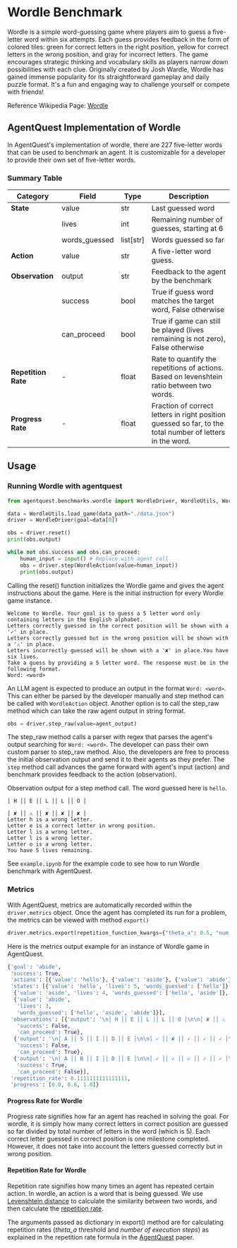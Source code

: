 # Wordle Benchmark

Wordle is a simple word-guessing game where players aim to guess a five-letter word within six attempts. Each guess provides feedback in the form of colored tiles: green for correct letters in the right position, yellow for correct letters in the wrong position, and gray for incorrect letters. The game encourages strategic thinking and vocabulary skills as players narrow down possibilities with each clue. Originally created by Josh Wardle, Wordle has gained immense popularity for its straightforward gameplay and daily puzzle format. It's a fun and engaging way to challenge yourself or compete with friends!

Reference Wikipedia Page: [Wordle](https://en.wikipedia.org/wiki/Wordle)

## AgentQuest Implementation of Wordle

In AgentQuest's implementation of wordle, there are 227 five-letter words that can be used to benchmark an agent. It is customizable for a developer to provide their own set of five-letter words.

### Summary Table

| **Category**        | **Field**     | **Type**  | **Description**                                                                                           |
| ------------------- | ------------- | --------- | --------------------------------------------------------------------------------------------------------- |
| **State**           | value         | str       | Last guessed word                                                                                         |
|                     | lives         | int       | Remaining number of guesses, starting at 6                                                                |
|                     | words_guessed | list[str] | Words guessed so far                                                                                      |
| **Action**          | value         | str       | A five-letter word guess.                                                                                 |
| **Observation**     | output        | str       | Feedback to the agent by the benchmark                                                                    |
|                     | success       | bool      | True if guess word matches the target word, False otherwise                                               |
|                     | can_proceed   | bool      | True if game can still be played (lives remaining is not zero), False otherwise                           |
| **Repetition Rate** | -             | float     | Rate to quantify the repetitions of actions. Based on levenshtein ratio between two words.                |
| **Progress Rate**   | -             | float     | Fraction of correct letters in right position guessed so far, to the total number of letters in the word. |

## Usage

### Running Wordle with agentquest

```python
from agentquest.benchmarks.wordle import WordleDriver, WordleUtils, WordleAction

data = WordleUtils.load_game(data_path="./data.json")
driver = WordleDriver(goal=data[0])

obs = driver.reset()
print(obs.output)

while not obs.success and obs.can_proceed:
    human_input = input() # Replace with agent call
    obs = driver.step(WordleAction(value=human_input))
    print(obs.output)
```

Calling the reset() function initializes the Wordle game and gives the agent instructions about the game. Here is the initial instruction for every Wordle game instance.

```
Welcome to Wordle. Your goal is to guess a 5 letter word only containing letters in the English alphabet.
Letters correctly guessed in the correct position will be shown with a '✓' in place.
Letters correctly guessed but in the wrong position will be shown with a '⚠' in place.
Letters incorrectly guessed will be shown with a '✘' in place.You have six lives.
Take a guess by providing a 5 letter word. The response must be in the following format.
Word: <word>
```

An LLM agent is expected to produce an output in the format `Word: <word>`. This can either be parsed by the developer manually and step method can be called with `WordleAction` object. Another option is to call the step_raw method which can take the raw agent output in string format.

```python
obs = driver.step_raw(value=agent_output)
```

The step_raw method calls a parser with regex that parses the agent's output searching for `Word: <word>`. The developer can pass their own custom parser to step_raw method. Also, the developers are free to process the initial observation output and send it to their agents as they prefer.
The `step` method call advances the game forward with agent's input (action) and benchmark provides feedback to the action (observation).

Observation output for a step method call. The word guessed here is `hello`.

```
│ H ││ E ││ L ││ L ││ O │

│ ✘ ││ ⚠ ││ ✘ ││ ✘ ││ ✘ │
Letter h is a wrong letter.
Letter e is a correct letter in wrong position.
Letter l is a wrong letter.
Letter l is a wrong letter.
Letter o is a wrong letter.
You have 5 lives remaining.
```

See `example.ipynb` for the example code to see how to run Wordle benchmark with AgentQuest.

### Metrics

With AgentQuest, metrics are automatically recorded within the `driver.metrics` object. Once the agent has completed its run for a problem, the metrics can be viewed with method `export()`

```python
driver.metrics.export(repetition_function_kwargs={"theta_a": 0.5, "num_execution_steps": 10})
```

Here is the metrics output example for an instance of Wordle game in AgentQuest.

```python
{'goal': 'abide',
 'success': True,
 'actions': [{'value': 'hello'}, {'value': 'aside'}, {'value': 'abide'}],
 'states': [{'value': 'hello', 'lives': 5, 'words_guessed': ['hello']},
  {'value': 'aside', 'lives': 4, 'words_guessed': ['hello', 'aside']},
  {'value': 'abide',
   'lives': 3,
   'words_guessed': ['hello', 'aside', 'abide']}],
 'observations': [{'output': '\n│ H ││ E ││ L ││ L ││ O │\n\n│ ✘ ││ ⚠ ││ ✘ ││ ✘ ││ ✘ │\nLetter h is a wrong letter.\nLetter e is a correct letter in wrong position.\nLetter l is a wrong letter.\nLetter l is a wrong letter.\nLetter o is a wrong letter.\nYou have 5 lives remaining. \n',
   'success': False,
   'can_proceed': True},
  {'output': '\n│ A ││ S ││ I ││ D ││ E │\n\n│ ✓ ││ ✘ ││ ✓ ││ ✓ ││ ✓ │\nLetter a is a correct letter in right position.\nLetter s is a wrong letter.\nLetter i is a correct letter in right position.\nLetter d is a correct letter in right position.\nLetter e is a correct letter in right position.\nYou have 4 lives remaining. \n',
   'success': False,
   'can_proceed': True},
  {'output': '\n│ A ││ B ││ I ││ D ││ E │\n\n│ ✓ ││ ✓ ││ ✓ ││ ✓ ││ ✓ │\nYou have won!!! The word was abide',
   'success': True,
   'can_proceed': False}],
 'repetition_rate': 0.1111111111111111,
 'progress': [0.0, 0.8, 1.0]}
```

#### Progress Rate for Wordle

Progress rate signifies how far an agent has reached in solving the goal. For wordle, it is simply how many correct letters in correct position are guessed so far divided by total number of letters in the word (which is 5). Each correct letter guessed in correct position is one milestone completed. However, it does not take into account the letters guessed correctly but in wrong position.

#### Repetition Rate for Wordle

Repetition rate signifies how many times an agent has repeated certain action. In wordle, an action is a word that is being guessed. We use [Levenshtein distance](https://en.wikipedia.org/wiki/Levenshtein_distance) to calculate the similarity between two words, and then calculate the [repetition rate](https://arxiv.org/pdf/2404.06411).

The arguments passed as dictionary in export() method are for calculating repetition rates (_theta_a_ threshold and _number of execution steps_) as explained in the repetition rate formula in the [AgentQuest](https://arxiv.org/pdf/2404.06411) paper.
